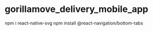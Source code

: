 # gorillamove_delivery_mobile_app


npm i react-native-svg
npm install @react-navigation/bottom-tabs